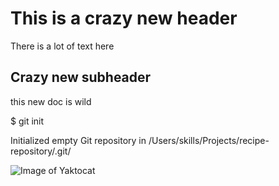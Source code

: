 # This is a crazy new header
There is a lot of text here
## Crazy new subheader
this new doc is wild

$ git init

Initialized empty Git repository in /Users/skills/Projects/recipe-repository/.git/

![Image of Yaktocat](https://octodex.github.com/images/yaktocat.png)
